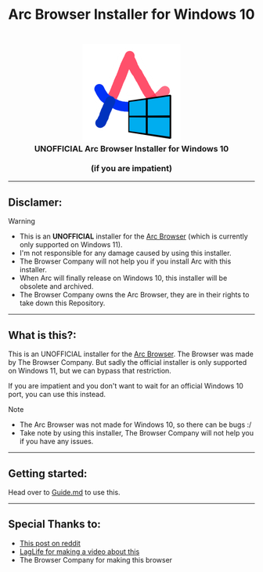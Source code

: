 # Arc Browser Installer for Windows 10
<h3 align="center">
  <br>
  <img src="https://github.com/LariVille/Arc_Installer_Windows_10/blob/main/Logo.png" alt="Pygafi logo"/>
  <br>
  <b>UNOFFICIAL Arc Browser Installer for Windows 10</b>
  <br>
  <br>
  <b>(if you are impatient)</b>
</h3>


***

## Disclamer:
> [!WARNING]
> * This is an **UNOFFICIAL** installer for the [Arc Browser](https://arc.net) (which is currently only supported on Windows 11).
> * I'm not responsible for any damage caused by using this installer.
> * The Browser Company will not help you if you install Arc with this installer.
> * When Arc will finally release on Windows 10, this installer will be obsolete and archived.
> * The Browser Company owns the Arc Browser, they are in their rights to take down this Repository.

***

## What is this?:
This is an UNOFFICIAL installer for the [Arc Browser](https://arc.net). The Browser was made by The Browser Company. But sadly the official installer is only supported on Windows 11, but we can bypass that restriction.

If you are impatient and you don't want to wait for an official Windows 10 port, you can use this instead.

> [!NOTE]
> * The Arc Browser was not made for Windows 10, so there can be bugs :/
> * Take note by using this installer, The Browser Company will not help you if you have any issues.

***

## Getting started:

Head over to [Guide.md](https://github.com/LariVille/Arc_Installer_Windows_10/blob/main/guide.md) to use this.

***

## Special Thanks to:

* [This post on reddit](https://www.reddit.com/r/ArcBrowser/comments/19ej1pz/arc_on_windows_10_latest_build_with_icons_working/)
* [LagLife for making a video about this](https://www.youtube.com/watch?v=1fHE_0rN1LY)
* The Browser Company for making this browser
